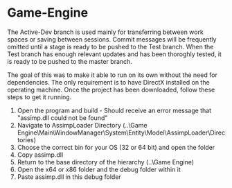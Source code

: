 # Game-Engine

The Active-Dev branch is used mainly for transferring between work spaces or saving between sessions. Commit messages will be frequently
omitted until a stage is ready to be pushed to the Test branch. When the Test branch has enough relevant updates and has been thoroghly
tested, it is ready to be pushed to the master branch.

The goal of this was to make it able to run on its own without the need for dependencies. The only requirement is to have DirectX installed
on the operating machine. Once the project has been downloaded, follow these steps to get it running.

1. Open the program and build - Should receive an error message that "assimp.dll could not be found"
2. Navigate to AssimpLoader Directory (..\Game Engine\Main\WindowManager\System\Entity\Model\AssimpLoader\Directories)
3. Choose the correct bin for your OS (32 or 64 bit) and open the folder
4. Copy assimp.dll
5. Return to the base directory of the hierarchy (..\Game Engine)
6. Open the x64 or x86 folder and the debug folder within it
7. Paste assimp.dll in this debug folder